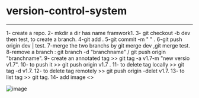 # version-control-system
-------------------------------
1- create a repo.
2- mkdir a dir has name framwork1.
3- git checkout -b dev then test, to create a branch.
4-git add .
5-git commit -m "    " .
6-git push origin dev | test.
7-merge the two branchs by git merge dev ,git merge test.
8-remove a branch : git branch -d "branchname" / git push origin "branchname".
9- create an annotated tag >> git tag -a v1.7-m "new versio v1.7".
10- to push it >> git push origin v1.7 .
11- to delete tag locally >> git tag -d v1.7.
12- to delete tag remotely >> git push origin -delet v1.7.
13- to list tag >> git tag.
14- add image <>

![image](https://user-images.githubusercontent.com/119006761/204935727-52ae1591-95b5-4dae-9e17-2c0fee2e1c74.png)




